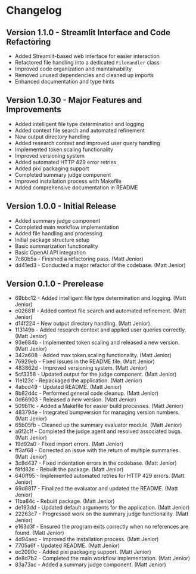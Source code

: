 # Changelog

## Version 1.1.0 - Streamlit Interface and Code Refactoring
* Added Streamlit-based web interface for easier interaction
* Refactored file handling into a dedicated `FileHandler` class
* Improved code organization and maintainability
* Removed unused dependencies and cleaned up imports
* Enhanced documentation and type hints


## Version 1.0.30 - Major Features and Improvements
* Added intelligent file type determination and logging
* Added context file search and automated refinement
* New output directory handling
* Added research context and improved user query handling
* Implemented token scaling functionality
* Improved versioning system
* Added automated HTTP 429 error retries
* Added pixi packaging support
* Completed summary judge component
* Improved installation process with Makefile
* Added comprehensive documentation in README

## Version 1.0.0 - Initial Release
* Added summary judge component
* Completed main workflow implementation
* Added file handling and processing
* Initial package structure setup
* Basic summarization functionality
* Basic OpenAI API integration
* 7c80b5a - Finished a refactoring pass. (Matt Jenior)
* dd41ed3 - Conducted a major refactor of the codebase. (Matt Jenior) 

## Version 0.1.0 - Prerelease
* 69bbc12 - Added intelligent file type determination and logging. (Matt Jenior)
* e02681f - Added context file search and automated refinement. (Matt Jenior)
* d14f224 - New output directory handling. (Matt Jenior)
* 113149b - Added research context and applied user queries correctly. (Matt Jenior)
* 93e684b - Implemented token scaling and released a new version. (Matt Jenior)
* 342a608 - Added max token scaling functionality. (Matt Jenior)
* 76929eb - Fixed issues in the README file. (Matt Jenior)
* 483862d - Improved versioning system. (Matt Jenior)
* 5cf3358 - Updated output for the judge component. (Matt Jenior)
* 11e123c - Repackaged the application. (Matt Jenior)
* 4abcd49 - Updated README. (Matt Jenior)
* 8b82d4c - Performed general code cleanup. (Matt Jenior)
* 0d66903 - Released a new version. (Matt Jenior)
* 509b11c - Added a Makefile for easier build processes. (Matt Jenior)
* 483794e - Integrated bumpversion for managing version numbers. (Matt Jenior)
* 65b05fb - Cleaned up the summary evaluator module. (Matt Jenior)
* a6f2c1f - Completed the judge agent and resolved associated bugs. (Matt Jenior)
* 19d92a0 - Fixed import errors. (Matt Jenior)
* ff3af68 - Corrected an issue with the return of multiple summaries. (Matt Jenior)
* 3c8d437 - Fixed indentation errors in the codebase. (Matt Jenior)
* f8fd82c - Rebuilt the package. (Matt Jenior)
* 640ff95 - Implemented automated retries for HTTP 429 errors. (Matt Jenior)
* 69d8817 - Finalized the evaluator and updated the README. (Matt Jenior)
* 11ba84c - Rebuilt package. (Matt Jenior)
* de193dd - Updated default arguments for the application. (Matt Jenior)
* 22263c7 - Progressed work on the summary judge functionality. (Matt Jenior)
* e163d3f - Ensured the program exits correctly when no references are found. (Matt Jenior)
* 4d94aec - Improved the installation process. (Matt Jenior)
* 7705a6f - Updated README. (Matt Jenior)
* ec2090c - Added pixi packaging support. (Matt Jenior)
* de8d7b2 - Completed the main workflow implementation. (Matt Jenior)
* 83a73ac - Added a summary judge component. (Matt Jenior)